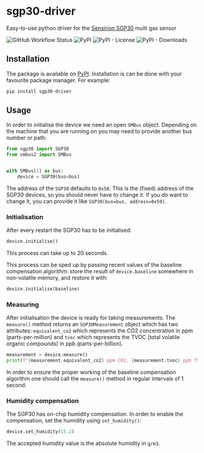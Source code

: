 # sgp30-driver
Easy-to-use python driver for the [Sensirion SGP30](https://sensirion.com/us/products/catalog/SGP30/) multi gas sensor

![GitHub Workflow Status](https://img.shields.io/github/workflow/status/rogiervandergeer/sgp30-driver/Continuous%20Integration) 
![PyPI](https://img.shields.io/pypi/v/sgp30-driver)
![PyPI - License](https://img.shields.io/pypi/l/sgp30-driver)
![PyPI - Downloads](https://img.shields.io/pypi/dm/sgp30-driver) 

## Installation

The package is available on [PyPI](https://pypi.org/project/sgp30-driver/). Installation is can be done with your favourite package manager. For example:

```bash
pip install sgp30-driver
```

## Usage

In order to initialise the device we need an open `SMBus` object. 
Depending on the machine that you are running on you may need to provide another bus number or path:
```python
from sgp30 import SGP30
from smbus2 import SMBus


with SMBus(1) as bus:
    device = SGP30(bus=bus)
```

The address of the `SGP30` defaults to `0x58`. This is the (fixed) address of the SGP30 devices, so you should
never have to change it. If you _do_ want to change it, you can provide it like `SGP30(bus=bus, address=0x59)`.

### Initialisation

After every restart the SGP30 has to be initialised:
```python
device.initialise()
```
This process can take up to 20 seconds.

This process can be sped up by passing recent values of the baseline compensation algorithm: store the result
of `device.baseline` somewhere in non-volatile memory, and restore it with:
```python
device.initialise(baseline)
```

### Measuring

After initialisation the device is ready for taking measurements. The `measure()` method returns
an `SGP30Measurement` object which has two attributes: `equivalent_co2` which represents the CO2 concentration
in ppm (parts-per-million) and `tvoc` which represents the TVOC (total volatile organic compounds) in ppb
(parts-per-billion).
```python
measurement = device.measure()
print(f"{measurement.equivalent_co2} ppm CO2, {measurement.tvoc} ppb TVOC")
```

In order to ensure the proper working of the baseline compensation algorithm one should call the `measure()` method
 in regular intervals of 1 second.

### Humidity compensation

The SGP30 has on-chip humidity compensation. In order to enable the compensation, set
the humidity using `set_humidity()`:
```python
device.set_humidity(15.2)
```
The accepted humidity value is the absolute humidity in `g/m3`.
